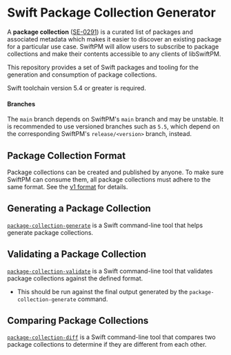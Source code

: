 # Swift Package Collection Generator

A **package collection** ([SE-0291](https://github.com/apple/swift-evolution/blob/main/proposals/0291-package-collections.md)) 
is a curated list of packages and associated metadata which makes it easier to discover an existing package for a particular use 
case. SwiftPM will allow users to subscribe to package collections and make their contents accessible to any clients of libSwiftPM.  

This repository provides a set of Swift packages and tooling for the generation and consumption of package collections.

Swift toolchain version 5.4 or greater is required.

#### Branches

The `main` branch depends on SwiftPM's `main` branch and may be unstable. It is recommended to use versioned branches such as `5.5`, which depend on the corresponding SwiftPM's `release/<version>` branch, instead.

## Package Collection Format

Package collections can be created and published by anyone. To make sure SwiftPM can consume 
them, all package collections must adhere to the same format. See the [v1 format](PackageCollectionFormats/v1.md) 
for details.

## Generating a Package Collection

[`package-collection-generate`](Sources/PackageCollectionGenerator/README.md) is a Swift
command-line tool that helps generate package collections.

## Validating a Package Collection

[`package-collection-validate`](Sources/PackageCollectionValidator/README.md) is a Swift
command-line tool that validates package collections against the defined format.
- This should be run against the final output generated by the `package-collection-generate` command.

## Comparing Package Collections

[`package-collection-diff`](Sources/PackageCollectionDiff/README.md) is a Swift
command-line tool that compares two package collections to determine if they are different from each other. 
